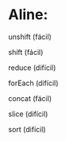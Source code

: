 # Aline:
unshift (fácil)

shift (fácil)

reduce (difícil)

forEach (difícil)

concat (fácil)

slice (difícil)

sort (difícil)
